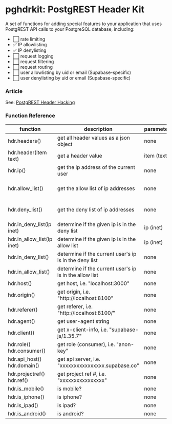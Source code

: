 # pghdrkit: PostgREST Header Kit
A set of functions for adding special features to your application that uses PostgREST API calls to your PostgreSQL database, including:

- ⬜️ rate limiting
- ✅ IP allowlisting 
- ✅ IP denylisting
- ⬜️ request logging
- ⬜️ request filtering
- ⬜️ request routing
- ⬜️ user allowlisting by uid or email (Supabase-specific)
- ⬜️ user denylisting by uid or email (Supabase-specific)

### Article
See: [PostgREST Header Hacking](https://github.com/burggraf/postgrest-header-hacking)

### Function Reference

| function         | description                            | parameters     | returns      |
| ---------------- | -------------------------------------- | -------------- | ------------ |
| hdr.headers()    | get all header values as a json object | none           | json object  |
| hdr.header(item text) | get a header value | item (text) | text |
| hdr.ip() | get the ip address of the current user | none | text |
| hdr.allow_list() | get the allow list of ip addresses | none | inet[] (array of ip addresses) |
| hdr.deny_list() | get the deny list of ip addresses | none | inet[] (array of ip addresses) |
| hdr.in_deny_list(ip inet) | determine if the given ip is in the deny list | ip (inet) | boolean |
| hdr.in_allow_list(ip inet) | determine if the given ip is in the allow list | ip (inet) | boolean |
| hdr.in_deny_list() | determine if the current user's ip is in the deny list | none | boolean |
| hdr.in_allow_list() | determine if the current user's ip is in the allow list | none | boolean |
| hdr.host() | get host, i.e. "localhost:3000" | none | text |
| hdr.origin() | get origin, i.e. "http://localhost:8100" | none | text |
| hdr.referer() | get referer, i.e. "http://localhost:8100/" | none | text |
| hdr.agent() | get user-agent string | none | text |
| hdr.client() | get x-client-info, i.e. "supabase-js/1.35.7" | none | text |
| hdr.role()<br>hdr.consumer() | get role (consumer), i.e. "anon-key" | none | text |
| hdr.api_host()<br>hdr.domain() | get api server, i.e. "xxxxxxxxxxxxxxxx.supabase.co" | none | text |
| hdr.projectref()<br>hdr.ref() | get project ref #, i.e. "xxxxxxxxxxxxxxxx" | none | text |
| hdr.is_mobile() | is mobile? | none | boolean |
| hdr.is_iphone() | is iphone? | none | boolean |
| hdr.is_ipad() | is ipad? | none | boolean |
| hdr.is_android() | is android? | none | boolean |


